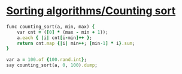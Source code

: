 [1]: http://rosettacode.org/wiki/Sorting_algorithms/Counting_sort

# [Sorting algorithms/Counting sort][1]

```ruby
func counting_sort(a, min, max) {
    var cnt = ([0] * (max - min + 1));
    a.each { |i| cnt[i-min]++ };
    return cnt.map {|i| min++; [min-1] * i}.sum;
}
 
var a = 100.of {100.rand.int};
say counting_sort(a, 0, 100).dump;
```